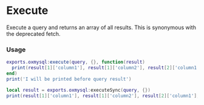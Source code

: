 # Execute
Execute a query and returns an array of all results. This is synonymous with the deprecated fetch.

### Usage
```lua
exports.oxmysql:execute(query, {}, function(result)
  print(result[1]['column1'], result[1]['column2'], result[2]['column1'], result[2]['column2'])
end)
print('I will be printed before query result')
```
```lua
local result = exports.oxmysql:executeSync(query, {})
print(result[1]['column1'], result[1]['column2'], result[2]['column1'], result[2]['column2'])
```

